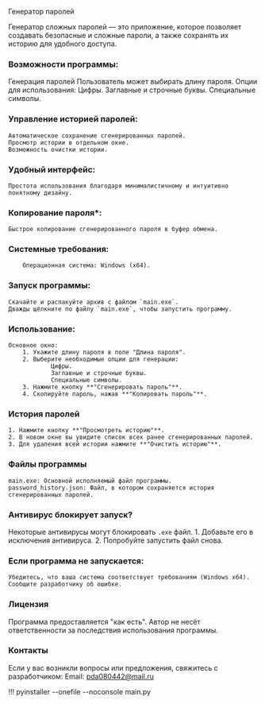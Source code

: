 Генератор паролей

Генератор сложных паролей — это приложение, которое позволяет создавать безопасные и сложные пароли, а также сохранять их историю для удобного доступа.

### Возможности программы:
Генерация паролей
Пользователь может выбирать длину пароля.
Опции для использования:
     	Цифры.
     	Заглавные и строчные буквы.
     	Специальные символы.

### Управление историей паролей:
	Автоматическое сохранение сгенерированных паролей.
   	Просмотр истории в отдельном окне.
   	Возможность очистки истории.

### Удобный интерфейс:
	Простота использования благодаря минималистичному и интуитивно понятному дизайну.

### Копирование пароля*:
	Быстрое копирование сгенерированного пароля в буфер обмена.

### Системные требования:
		Операционная система: Windows (x64).

### Запуск программы:
	Скачайте и распакуйте архив с файлом `main.exe`.
	Дважды щёлкните по файлу `main.exe`, чтобы запустить программу.

### Использование:
	Основное окно:
		1. Укажите длину пароля в поле "Длина пароля".
		2. Выберите необходимые опции для генерации:
    			Цифры.
    			Заглавные и строчные буквы.
    			Специальные символы.
		3. Нажмите кнопку **"Сгенерировать пароль"**.
		4. Скопируйте пароль, нажав **"Копировать пароль"**.

### История паролей
	1. Нажмите кнопку **"Просмотреть историю"**.
	2. В новом окне вы увидите список всех ранее сгенерированных паролей.
	3. Для удаления всей истории нажмите **"Очистить историю"**.

### Файлы программы
	main.exe: Основной исполняемый файл программы.
	password_history.json: Файл, в котором сохраняется история сгенерированных паролей.

### Антивирус блокирует запуск?
Некоторые антивирусы могут блокировать `.exe` файл.
	1. Добавьте его в исключения антивируса.
	2. Попробуйте запустить файл снова.

### Если программа не запускается:
	Убедитесь, что ваша система соответствует требованиям (Windows x64).
 	Сообщите разработчику об ошибке.

### Лицензия
Программа предоставляется "как есть". Автор не несёт ответственности за последствия использования программы.

### Контакты
Если у вас возникли вопросы или предложения, свяжитесь с разработчиком:
	Email: pda080442@mail.ru



!!! pyinstaller --onefile --noconsole main.py






















